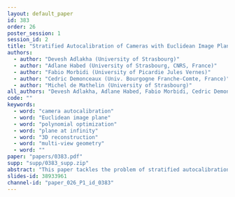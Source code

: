 ```yaml
---
layout: default_paper
id: 383
order: 26
poster_session: 1
session_id: 2
title: "Stratified Autocalibration of Cameras with Euclidean Image Plane"
authors:
  - author: "Devesh Adlakha (University of Strasbourg)"
  - author: "Adlane Habed (University of Strasbourg, CNRS, France)"
  - author: "Fabio Morbidi (University of Picardie Jules Vernes)"
  - author: "Cedric Demonceaux (Univ. Bourgogne Franche-Comte, France)"
  - author: "Michel de Mathelin (University of Strasbourg)"
all_authors: "Devesh Adlakha, Adlane Habed, Fabio Morbidi, Cedric Demonceaux and Michel de Mathelin"
code: ""
keywords:
  - word: "camera autocalibration"
  - word: "Euclidean image plane"
  - word: "polynomial optimization"
  - word: "plane at infinity"
  - word: "3D reconstruction"
  - word: "multi-view geometry"
  - word: ""
paper: "papers/0383.pdf"
supp: "supp/0383_supp.zip"
abstract: "This paper tackles the problem of stratified autocalibration of a moving camera with Euclidean image plane (i.e. zero skew and unit aspect ratio) and constant intrinsic parameters. We show that with these assumptions, in addition to the polynomial derived from the so-called modulus constraint, each image pair provides a new quartic polynomial in the unknown plane at infinity. For three or more images, the plane at infinity estimation is stated as a constrained polynomial optimization problem that can efficiently be solved using Lasserre’s hierarchy of semidefinite relaxations. The calibration parameters and thus a metric reconstruction are subsequently obtained by solving a system of linear equations. Synthetic data and real image experiments show that the new polynomial in our proposed algorithm leads to a more reliable performance than existing methods."
slides-id: 38933961
channel-id: "paper_026_P1_id_0383"
---
```

